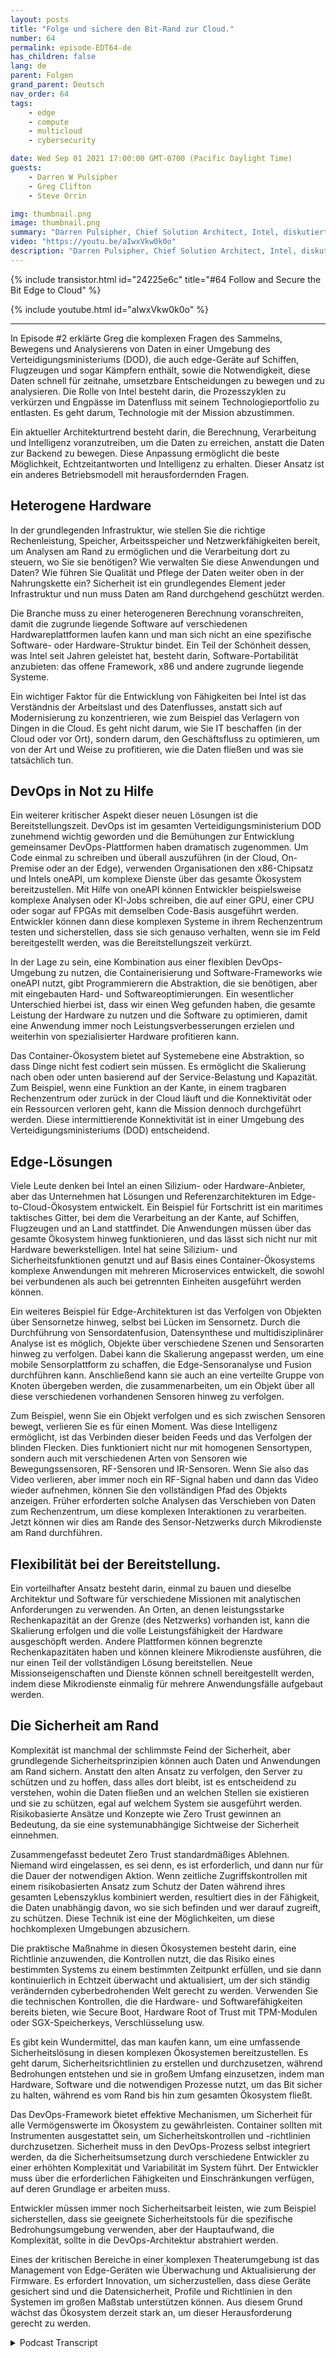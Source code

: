```yaml
---
layout: posts
title: "Folge und sichere den Bit-Rand zur Cloud."
number: 64
permalink: episode-EDT64-de
has_children: false
lang: de
parent: Folgen
grand_parent: Deutsch
nav_order: 64
tags:
    - edge
    - compute
    - multicloud
    - cybersecurity

date: Wed Sep 01 2021 17:00:00 GMT-0700 (Pacific Daylight Time)
guests:
    - Darren W Pulsipher
    - Greg Clifton
    - Steve Orrin

img: thumbnail.png
image: thumbnail.png
summary: "Darren Pulsipher, Chief Solution Architect, Intel, diskutiert die Nachverfolgung des Bits mit Greg Clifton, Director, DOD und Intelligence, Intel, in einem Folgegespräch zur Episode Nr. 2. Steve Orrin, CTO Federal, Intel, bringt seine Expertise in Bezug auf Sicherheit in komplexen Edge-to-Cloud-Umgebungen ein."
video: "https://youtu.be/aIwxVkw0k0o"
description: "Darren Pulsipher, Chief Solution Architect, Intel, diskutiert die Nachverfolgung des Bits mit Greg Clifton, Director, DOD und Intelligence, Intel, in einem Folgegespräch zur Episode Nr. 2. Steve Orrin, CTO Federal, Intel, bringt seine Expertise in Bezug auf Sicherheit in komplexen Edge-to-Cloud-Umgebungen ein."
---
```


<div>
{% include transistor.html id="24225e6c" title="#64 Follow and Secure the Bit Edge to Cloud" %}

{% include youtube.html id="aIwxVkw0k0o" %}
</div>

---

In Episode #2 erklärte Greg die komplexen Fragen des Sammelns, Bewegens und Analysierens von Daten in einer Umgebung des Verteidigungsministeriums (DOD), die auch edge-Geräte auf Schiffen, Flugzeugen und sogar Kämpfern enthält, sowie die Notwendigkeit, diese Daten schnell für zeitnahe, umsetzbare Entscheidungen zu bewegen und zu analysieren. Die Rolle von Intel besteht darin, die Prozesszyklen zu verkürzen und Engpässe im Datenfluss mit seinem Technologieportfolio zu entlasten. Es geht darum, Technologie mit der Mission abzustimmen.

Ein aktueller Architekturtrend besteht darin, die Berechnung, Verarbeitung und Intelligenz voranzutreiben, um die Daten zu erreichen, anstatt die Daten zur Backend zu bewegen. Diese Anpassung ermöglicht die beste Möglichkeit, Echtzeitantworten und Intelligenz zu erhalten. Dieser Ansatz ist ein anderes Betriebsmodell mit herausfordernden Fragen.

## Heterogene Hardware

In der grundlegenden Infrastruktur, wie stellen Sie die richtige Rechenleistung, Speicher, Arbeitsspeicher und Netzwerkfähigkeiten bereit, um Analysen am Rand zu ermöglichen und die Verarbeitung dort zu steuern, wo Sie sie benötigen? Wie verwalten Sie diese Anwendungen und Daten? Wie führen Sie Qualität und Pflege der Daten weiter oben in der Nahrungskette ein? Sicherheit ist ein grundlegendes Element jeder Infrastruktur und nun muss Daten am Rand durchgehend geschützt werden.

Die Branche muss zu einer heterogeneren Berechnung voranschreiten, damit die zugrunde liegende Software auf verschiedenen Hardwareplattformen laufen kann und man sich nicht an eine spezifische Software- oder Hardware-Struktur bindet. Ein Teil der Schönheit dessen, was Intel seit Jahren geleistet hat, besteht darin, Software-Portabilität anzubieten: das offene Framework, x86 und andere zugrunde liegende Systeme.

Ein wichtiger Faktor für die Entwicklung von Fähigkeiten bei Intel ist das Verständnis der Arbeitslast und des Datenflusses, anstatt sich auf Modernisierung zu konzentrieren, wie zum Beispiel das Verlagern von Dingen in die Cloud. Es geht nicht darum, wie Sie IT beschaffen (in der Cloud oder vor Ort), sondern darum, den Geschäftsfluss zu optimieren, um von der Art und Weise zu profitieren, wie die Daten fließen und was sie tatsächlich tun.

## DevOps in Not zu Hilfe

Ein weiterer kritischer Aspekt dieser neuen Lösungen ist die Bereitstellungszeit. DevOps ist im gesamten Verteidigungsministerium DOD zunehmend wichtig geworden und die Bemühungen zur Entwicklung gemeinsamer DevOps-Plattformen haben dramatisch zugenommen. Um Code einmal zu schreiben und überall auszuführen (in der Cloud, On-Premise oder an der Edge), verwenden Organisationen den x86-Chipsatz und Intels oneAPI, um komplexe Dienste über das gesamte Ökosystem bereitzustellen. Mit Hilfe von oneAPI können Entwickler beispielsweise komplexe Analysen oder KI-Jobs schreiben, die auf einer GPU, einer CPU oder sogar auf FPGAs mit demselben Code-Basis ausgeführt werden. Entwickler können dann diese komplexen Systeme in ihrem Rechenzentrum testen und sicherstellen, dass sie sich genauso verhalten, wenn sie im Feld bereitgestellt werden, was die Bereitstellungszeit verkürzt.

In der Lage zu sein, eine Kombination aus einer flexiblen DevOps-Umgebung zu nutzen, die Containerisierung und Software-Frameworks wie oneAPI nutzt, gibt Programmierern die Abstraktion, die sie benötigen, aber mit eingebauten Hard- und Softwareoptimierungen. Ein wesentlicher Unterschied hierbei ist, dass wir einen Weg gefunden haben, die gesamte Leistung der Hardware zu nutzen und die Software zu optimieren, damit eine Anwendung immer noch Leistungsverbesserungen erzielen und weiterhin von spezialisierter Hardware profitieren kann.

Das Container-Ökosystem bietet auf Systemebene eine Abstraktion, so dass Dinge nicht fest codiert sein müssen. Es ermöglicht die Skalierung nach oben oder unten basierend auf der Service-Belastung und Kapazität. Zum Beispiel, wenn eine Funktion an der Kante, in einem tragbaren Rechenzentrum oder zurück in der Cloud läuft und die Konnektivität oder ein Ressourcen verloren geht, kann die Mission dennoch durchgeführt werden. Diese intermittierende Konnektivität ist in einer Umgebung des Verteidigungsministeriums (DOD) entscheidend.

## Edge-Lösungen

Viele Leute denken bei Intel an einen Silizium- oder Hardware-Anbieter, aber das Unternehmen hat Lösungen und Referenzarchitekturen im Edge-to-Cloud-Ökosystem entwickelt. Ein Beispiel für Fortschritt ist ein maritimes taktisches Gitter, bei dem die Verarbeitung an der Kante, auf Schiffen, Flugzeugen und an Land stattfindet. Die Anwendungen müssen über das gesamte Ökosystem hinweg funktionieren, und das lässt sich nicht nur mit Hardware bewerkstelligen. Intel hat seine Silizium- und Sicherheitsfunktionen genutzt und auf Basis eines Container-Ökosystems komplexe Anwendungen mit mehreren Microservices entwickelt, die sowohl bei verbundenen als auch bei getrennten Einheiten ausgeführt werden können.

Ein weiteres Beispiel für Edge-Architekturen ist das Verfolgen von Objekten über Sensornetze hinweg, selbst bei Lücken im Sensornetz. Durch die Durchführung von Sensordatenfusion, Datensynthese und multidisziplinärer Analyse ist es möglich, Objekte über verschiedene Szenen und Sensorarten hinweg zu verfolgen. Dabei kann die Skalierung angepasst werden, um eine mobile Sensorplattform zu schaffen, die Edge-Sensoranalyse und Fusion durchführen kann. Anschließend kann sie auch an eine verteilte Gruppe von Knoten übergeben werden, die zusammenarbeiten, um ein Objekt über all diese verschiedenen vorhandenen Sensoren hinweg zu verfolgen.

Zum Beispiel, wenn Sie ein Objekt verfolgen und es sich zwischen Sensoren bewegt, verlieren Sie es für einen Moment. Was diese Intelligenz ermöglicht, ist das Verbinden dieser beiden Feeds und das Verfolgen der blinden Flecken. Dies funktioniert nicht nur mit homogenen Sensortypen, sondern auch mit verschiedenen Arten von Sensoren wie Bewegungssensoren, RF-Sensoren und IR-Sensoren. Wenn Sie also das Video verlieren, aber immer noch ein RF-Signal haben und dann das Video wieder aufnehmen, können Sie den vollständigen Pfad des Objekts anzeigen. Früher erforderten solche Analysen das Verschieben von Daten zum Rechenzentrum, um diese komplexen Interaktionen zu verarbeiten. Jetzt können wir dies am Rande des Sensor-Netzwerks durch Mikrodienste am Rand durchführen.

## Flexibilität bei der Bereitstellung.

Ein vorteilhafter Ansatz besteht darin, einmal zu bauen und dieselbe Architektur und Software für verschiedene Missionen mit analytischen Anforderungen zu verwenden. An Orten, an denen leistungsstarke Rechenkapazität an der Grenze (des Netzwerks) vorhanden ist, kann die Skalierung erfolgen und die volle Leistungsfähigkeit der Hardware ausgeschöpft werden. Andere Plattformen können begrenzte Rechenkapazitäten haben und können kleinere Mikrodienste ausführen, die nur einen Teil der vollständigen Lösung bereitstellen. Neue Missionseigenschaften und Dienste können schnell bereitgestellt werden, indem diese Mikrodienste einmalig für mehrere Anwendungsfälle aufgebaut werden.

## Die Sicherheit am Rand

Komplexität ist manchmal der schlimmste Feind der Sicherheit, aber grundlegende Sicherheitsprinzipien können auch Daten und Anwendungen am Rand sichern. Anstatt den alten Ansatz zu verfolgen, den Server zu schützen und zu hoffen, dass alles dort bleibt, ist es entscheidend zu verstehen, wohin die Daten fließen und an welchen Stellen sie existieren und sie zu schützen, egal auf welchem System sie ausgeführt werden. Risikobasierte Ansätze und Konzepte wie Zero Trust gewinnen an Bedeutung, da sie eine systemunabhängige Sichtweise der Sicherheit einnehmen.

Zusammengefasst bedeutet Zero Trust standardmäßiges Ablehnen. Niemand wird eingelassen, es sei denn, es ist erforderlich, und dann nur für die Dauer der notwendigen Aktion. Wenn zeitliche Zugriffskontrollen mit einem risikobasierten Ansatz zum Schutz der Daten während ihres gesamten Lebenszyklus kombiniert werden, resultiert dies in der Fähigkeit, die Daten unabhängig davon, wo sie sich befinden und wer darauf zugreift, zu schützen. Diese Technik ist eine der Möglichkeiten, um diese hochkomplexen Umgebungen abzusichern.

Die praktische Maßnahme in diesen Ökosystemen besteht darin, eine Richtlinie anzuwenden, die Kontrollen nutzt, die das Risiko eines bestimmten Systems zu einem bestimmten Zeitpunkt erfüllen, und sie dann kontinuierlich in Echtzeit überwacht und aktualisiert, um der sich ständig verändernden cyberbedrohenden Welt gerecht zu werden. Verwenden Sie die technischen Kontrollen, die die Hardware- und Softwarefähigkeiten bereits bieten, wie Secure Boot, Hardware Root of Trust mit TPM-Modulen oder SGX-Speicherkeys, Verschlüsselung usw.

Es gibt kein Wundermittel, das man kaufen kann, um eine umfassende Sicherheitslösung in diesen komplexen Ökosystemen bereitzustellen. Es geht darum, Sicherheitsrichtlinien zu erstellen und durchzusetzen, während Bedrohungen entstehen und sie in großem Umfang einzusetzen, indem man Hardware, Software und die notwendigen Prozesse nutzt, um das Bit sicher zu halten, während es vom Rand bis hin zum gesamten Ökosystem fließt.

Das DevOps-Framework bietet effektive Mechanismen, um Sicherheit für alle Vermögenswerte im Ökosystem zu gewährleisten. Container sollten mit Instrumenten ausgestattet sein, um Sicherheitskontrollen und -richtlinien durchzusetzen. Sicherheit muss in den DevOps-Prozess selbst integriert werden, da die Sicherheitsumsetzung durch verschiedene Entwickler zu einer erhöhten Komplexität und Variabilität im System führt. Der Entwickler muss über die erforderlichen Fähigkeiten und Einschränkungen verfügen, auf deren Grundlage er arbeiten muss.

Entwickler müssen immer noch Sicherheitsarbeit leisten, wie zum Beispiel sicherstellen, dass sie geeignete Sicherheitstools für die spezifische Bedrohungsumgebung verwenden, aber der Hauptaufwand, die Komplexität, sollte in die DevOps-Architektur abstrahiert werden.

Eines der kritischen Bereiche in einer komplexen Theaterumgebung ist das Management von Edge-Geräten wie Überwachung und Aktualisierung der Firmware. Es erfordert Innovation, um sicherzustellen, dass diese Geräte gesichert sind und die Datensicherheit, Profile und Richtlinien in den Systemen im großen Maßstab unterstützen können. Aus diesem Grund wächst das Ökosystem derzeit stark an, um dieser Herausforderung gerecht zu werden.



<details>
<summary> Podcast Transcript </summary>

<p></p>

</details>
